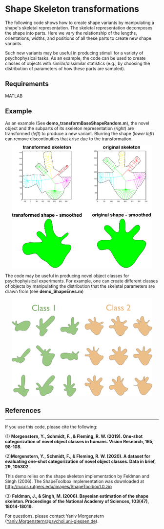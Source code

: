 # **Shape Skeleton transformations**


The following code shows how to create shape variants by manipulating a shape's skeletal representation.  The skeletal representation decomposes the shape into parts.  Here we vary the relationship of the lengths, orientations, widths, and positions of all these parts to create new shape variants.  

Such new variants may be useful in producing stimuli for a variety of psychophysical tasks.  As an example, the code can be used to create classes of objects with similar/dissimilar statistics (e.g., by choosing the distribution of parameters of how these parts are sampled).

## **Requirements**
MATLAB

## **Example**

As an example (See **demo_transformBaseShapeRandom.m**), the novel object and the subparts of its skeleton representation (_right_) are transformed (_left_) to produce a new variant.  Blurring the shape (_lower left_) can remove discontinuities that arise due to the transformation.

<p align="center">
  <img width="460" src="https://github.com/ymorgens/shape-skeleton-transformation/blob/master/skeleton_transformation/demoexample.png">
</p>

The code may be useful in producing novel object classes for psychophyisical experiments.  For example, one can create different classes of objects by manipulating the distribution that the skeletal parameters are drawn from (see **demo_ShapeEnvs.m**)
<p align="center">
  <img width="460" src="https://github.com/ymorgens/shape-skeleton-transformation/blob/master/skeleton_transformation/demo_ShapeEnvs1.png">
</p>

## **References**
***
If you use this code, please cite the following:

(1) **Morgenstern, Y., Schmidt, F., & Fleming, R. W. (2019). One-shot categorization of novel object classes in humans. Vision Research, 165, 98-108.**

(2)**Morgenstern, Y., Schmidt, F., & Fleming, R. W. (2020). A dataset for evaluating one-shot categorization of novel object classes. Data in brief, 29, 105302.**

This demo relies on the shape skeleton implementation by Feldman and Singh (2006).  The ShapeToolbox implementation  was downloaded at http://ruccs.rutgers.edu/images/ShapeToolbox1.0.zip

(3) **Feldman, J., & Singh, M. (2006). Bayesian estimation of the shape skeleton. Proceedings of the National Academy of Sciences, 103(47), 18014-18019.**

For questions, please contact Yaniv Morgenstern ([Yaniv.Morgenstern@psychol.uni-giessen.de](mailto:Yaniv.Morgenstern@psychol.uni-giessen.de)).

